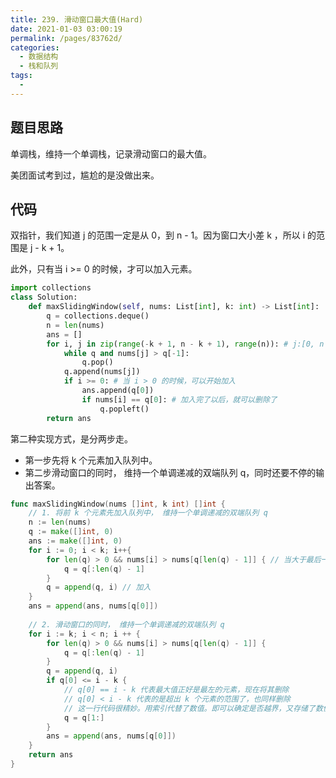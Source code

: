 ```yaml
---
title: 239. 滑动窗口最大值(Hard)
date: 2021-01-03 03:00:19
permalink: /pages/83762d/
categories: 
  - 数据结构
  - 栈和队列
tags: 
  - 
---
```


## 题目思路

单调栈，维持一个单调栈，记录滑动窗口的最大值。

美团面试考到过，尴尬的是没做出来。

## 代码

双指针，我们知道 j 的范围一定是从 0，到 n - 1。因为窗口大小差 k ，所以 i 的范围是 j - k + 1。

此外，只有当 i >= 0 的时候，才可以加入元素。

```python
import collections
class Solution:
    def maxSlidingWindow(self, nums: List[int], k: int) -> List[int]:
        q = collections.deque()
        n = len(nums)
        ans = []
        for i, j in zip(range(-k + 1, n - k + 1), range(n)): # j:[0, n - 1] i = j - k + 1
            while q and nums[j] > q[-1]:
                q.pop()
            q.append(nums[j])
            if i >= 0: # 当 i > 0 的时候，可以开始加入
                ans.append(q[0])
                if nums[i] == q[0]: # 加入完了以后，就可以删除了
                    q.popleft()
        return ans
```

第二种实现方式，是分两步走。

- 第一步先将 k 个元素加入队列中。
- 第二步滑动窗口的同时， 维持一个单调递减的双端队列 q，同时还要不停的输出答案。

```go
func maxSlidingWindow(nums []int, k int) []int {
    // 1. 将前 k 个元素先加入队列中， 维持一个单调递减的双端队列 q
    n := len(nums)
    q := make([]int, 0)
    ans := make([]int, 0)
    for i := 0; i < k; i++{
        for len(q) > 0 && nums[i] > nums[q[len(q) - 1]] { // 当大于最后一个值的时候，将元素删除
            q = q[:len(q) - 1]
        }
        q = append(q, i) // 加入
    }
    ans = append(ans, nums[q[0]])
		
  	// 2. 滑动窗口的同时， 维持一个单调递减的双端队列 q
    for i := k; i < n; i ++ {
        for len(q) > 0 && nums[i] > nums[q[len(q) - 1]] {
            q = q[:len(q) - 1]
        }
        q = append(q, i)
        if q[0] <= i - k {
            // q[0] == i - k 代表最大值正好是最左的元素，现在将其删除
            // q[0] < i - k 代表的是超出 k 个元素的范围了，也同样删除 
            // 这一行代码很精妙。用索引代替了数值。即可以确定是否越界，又存储了数值。
            q = q[1:]
        }
        ans = append(ans, nums[q[0]])
    } 
    return ans 
}
```

